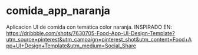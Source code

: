 # comida_app_naranja

Aplicacion UI de comida con temática color naranja.
INSPIRADO EN: https://dribbble.com/shots/7630705-Food-App-UI-Design-Template?utm_source=pinterest&utm_campaign=pinterest_shot&utm_content=Food+App+UI+Design+Template&utm_medium=Social_Share
